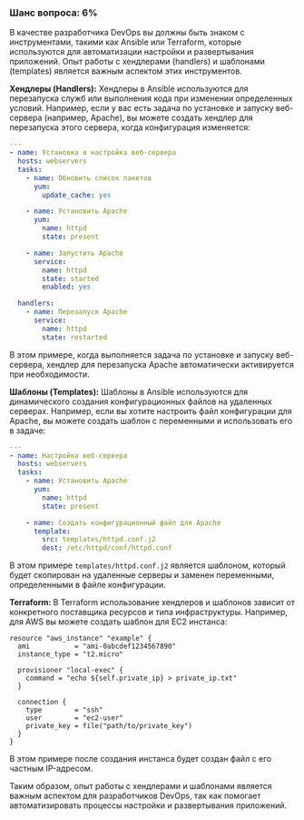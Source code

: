 ### Шанс вопроса: 6%

В качестве разработчика DevOps вы должны быть знаком с инструментами, такими как Ansible или Terraform, которые используются для автоматизации настройки и развертывания приложений. Опыт работы с хендлерами (handlers) и шаблонами (templates) является важным аспектом этих инструментов.

**Хендлеры (Handlers):**
Хендлеры в Ansible используются для перезапуска служб или выполнения кода при изменении определенных условий. Например, если у вас есть задача по установке и запуску веб-сервера (например, Apache), вы можете создать хендлер для перезапуска этого сервера, когда конфигурация изменяется:

```yaml
---
- name: Установка и настройка веб-сервера
  hosts: webservers
  tasks:
    - name: Обновить список пакетов
      yum:
        update_cache: yes

    - name: Установить Apache
      yum:
        name: httpd
        state: present

    - name: Запустить Apache
      service:
        name: httpd
        state: started
        enabled: yes

  handlers:
    - name: Перезапуск Apache
      service:
        name: httpd
        state: restarted
```

В этом примере, когда выполняется задача по установке и запуску веб-сервера, хендлер для перезапуска Apache автоматически активируется при необходимости.

**Шаблоны (Templates):**
Шаблоны в Ansible используются для динамического создания конфигурационных файлов на удаленных серверах. Например, если вы хотите настроить файл конфигурации для Apache, вы можете создать шаблон с переменными и использовать его в задаче:

```yaml
---
- name: Настройка веб-сервера
  hosts: webservers
  tasks:
    - name: Установить Apache
      yum:
        name: httpd
        state: present

    - name: Создать конфигурационный файл для Apache
      template:
        src: templates/httpd.conf.j2
        dest: /etc/httpd/conf/httpd.conf
```

В этом примере `templates/httpd.conf.j2` является шаблоном, который будет скопирован на удаленные серверы и заменен переменными, определенными в файле конфигурации.

**Terraform:**
В Terraform использование хендлеров и шаблонов зависит от конкретного поставщика ресурсов и типа инфраструктуры. Например, для AWS вы можете создать шаблон для EC2 инстанса:

```hcl
resource "aws_instance" "example" {
  ami           = "ami-0abcdef1234567890"
  instance_type = "t2.micro"

  provisioner "local-exec" {
    command = "echo ${self.private_ip} > private_ip.txt"
  }

  connection {
    type        = "ssh"
    user        = "ec2-user"
    private_key = file("path/to/private_key")
  }
}
```

В этом примере после создания инстанса будет создан файл с его частным IP-адресом.

Таким образом, опыт работы с хендлерами и шаблонами является важным аспектом для разработчиков DevOps, так как помогает автоматизировать процессы настройки и развертывания приложений.